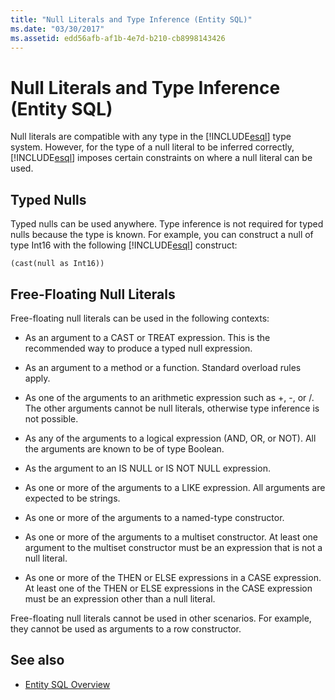 ```yaml
---
title: "Null Literals and Type Inference (Entity SQL)"
ms.date: "03/30/2017"
ms.assetid: edd56afb-af1b-4e7d-b210-cb8998143426
---
```

# Null Literals and Type Inference (Entity SQL)
Null literals are compatible with any type in the [!INCLUDE[esql](../../../../../../includes/esql-md.md)] type system. However, for the type of a null literal to be inferred correctly, [!INCLUDE[esql](../../../../../../includes/esql-md.md)] imposes certain constraints on where a null literal can be used.  
  
## Typed Nulls  
 Typed nulls can be used anywhere. Type inference is not required for typed nulls because the type is known. For example, you can construct a null of type Int16 with the following [!INCLUDE[esql](../../../../../../includes/esql-md.md)] construct:  
  
 `(cast(null as Int16))`  
  
## Free-Floating Null Literals  
 Free-floating null literals can be used in the following contexts:  
  
-   As an argument to a CAST or TREAT expression. This is the recommended way to produce a typed null expression.  
  
-   As an argument to a method or a function. Standard overload rules apply.  
  
-   As one of the arguments to an arithmetic expression such as +, -, or /. The other arguments cannot be null literals, otherwise type inference is not possible.  
  
-   As any of the arguments to a logical expression (AND, OR, or NOT). All the arguments are known to be of type Boolean.  
  
-   As the argument to an IS NULL or IS NOT NULL expression.  
  
-   As one or more of the arguments to a LIKE expression. All arguments are expected to be strings.  
  
-   As one or more of the arguments to a named-type constructor.  
  
-   As one or more of the arguments to a multiset constructor. At least one argument to the multiset constructor must be an expression that is not a null literal.  
  
-   As one or more of the THEN or ELSE expressions in a CASE expression. At least one of the THEN or ELSE expressions in the CASE expression must be an expression other than a null literal.  
  
 Free-floating null literals cannot be used in other scenarios. For example,  they cannot be used as arguments to a row constructor.  
  
## See also

- [Entity SQL Overview](../../../../../../docs/framework/data/adonet/ef/language-reference/entity-sql-overview.md)
